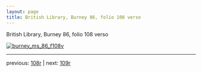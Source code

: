 ```yaml
---
layout: page
title: British Library, Burney 86, folio 108 verso
---
```


British Library, Burney 86, folio 108 verso

[![burney_ms_86_f108v](http://www.homermultitext.org/iipsrv?IIIF=/project/homer/pyramidal/deepzoom/bl/burney86imgs/v1/burney_ms_86_f108v.tif/full/800,/0/default.jpg)](http://www.homermultitext.org/ict2/?urn=urn:cite2:bl:burney86imgs.v1:burney_ms_86_f108v) 

---

previous:  [108r](../108r/) | next: [109r](../109r/)
